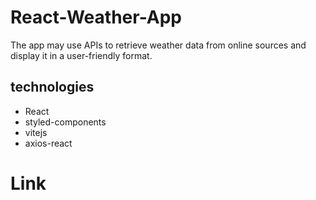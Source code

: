 # React-Weather-App
The app may use APIs to retrieve weather data from online sources and display it in a user-friendly format. 

## technologies
- React
-  styled-components
-  vitejs 
-  axios-react

# Link
